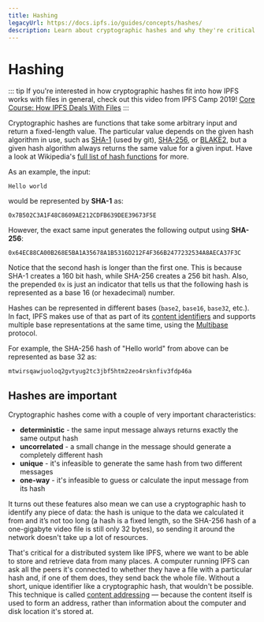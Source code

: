 ```yaml
---
title: Hashing
legacyUrl: https://docs.ipfs.io/guides/concepts/hashes/
description: Learn about cryptographic hashes and why they're critical to how IPFS, the InterPlanetary File System, works.
---
```


# Hashing

::: tip
If you're interested in how cryptographic hashes fit into how IPFS works with files in general, check out this video from IPFS Camp 2019! [Core Course: How IPFS Deals With Files](https://www.youtube.com/watch?v=Z5zNPwMDYGg)
:::

Cryptographic hashes are functions that take some arbitrary input and return a fixed-length value. The particular value depends on the given hash algorithm in use, such as [SHA-1](https://en.wikipedia.org/wiki/SHA-1) (used by git), [SHA-256](https://en.wikipedia.org/wiki/SHA-2), or [BLAKE2](<https://en.wikipedia.org/wiki/BLAKE_(hash_function)#BLAKE2>), but a given hash algorithm always returns the same value for a given input. Have a look at Wikipedia's [full list of hash functions](https://en.wikipedia.org/wiki/List_of_hash_functions) for more.

As an example, the input:

```
Hello world
```

would be represented by **SHA-1** as:

```
0x7B502C3A1F48C8609AE212CDFB639DEE39673F5E
```

However, the exact same input generates the following output using **SHA-256**:

```
0x64EC88CA00B268E5BA1A35678A1B5316D212F4F366B2477232534A8AECA37F3C
```

Notice that the second hash is longer than the first one. This is because SHA-1 creates a 160 bit hash, while SHA-256 creates a 256 bit hash. Also, the prepended `0x` is just an indicator that tells us that the following hash is represented as a base 16 (or hexadecimal) number.

Hashes can be represented in different bases (`base2`, `base16`, `base32`, etc.). In fact, IPFS makes use of that as part of its [content identifiers](/concepts/content-addressing/) and supports multiple base representations at the same time, using the [Multibase](https://github.com/multiformats/multibase) protocol.

For example, the SHA-256 hash of "Hello world" from above can be represented as base 32 as:

```
mtwirsqawjuoloq2gvtyug2tc3jbf5htm2zeo4rsknfiv3fdp46a
```

## Hashes are important

Cryptographic hashes come with a couple of very important characteristics:

- **deterministic** - the same input message always returns exactly the same output hash
- **uncorrelated** - a small change in the message should generate a completely different hash
- **unique** - it's infeasible to generate the same hash from two different messages
- **one-way** - it's infeasible to guess or calculate the input message from its hash

It turns out these features also mean we can use a cryptographic hash to identify any piece of data: the hash is unique to the data we calculated it from and it’s not too long (a hash is a fixed length, so the SHA-256 hash of a one-gigabyte video file is still only 32 bytes), so sending it around the network doesn't take up a lot of resources.

That's critical for a distributed system like IPFS, where we want to be able to store and retrieve data from many places. A computer running IPFS can ask all the peers it's connected to whether they have a file with a particular hash and, if one of them does, they send back the whole file. Without a short, unique identifier like a cryptographic hash, that wouldn't be possible. This technique is called [content addressing](/concepts/content-addressing/) — because the content itself is used to form an address, rather than information about the computer and disk location it's stored at.
